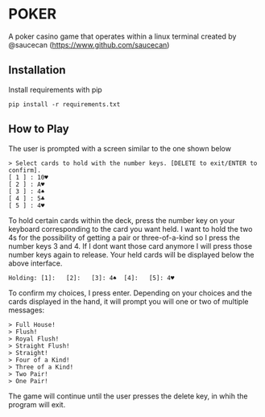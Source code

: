 
# POKER

A poker casino game that operates within a linux terminal created by @saucecan (https://www.github.com/saucecan)


## Installation

Install requirements with pip

```
pip install -r requirements.txt

```
## How to Play
The user is prompted with a screen similar to the one shown below
```
> Select cards to hold with the number keys. [DELETE to exit/ENTER to confirm].
[ 1 ] : 10♥
[ 2 ] : A♥
[ 3 ] : 4♠
[ 4 ] : 5♣
[ 5 ] : 4♥
```
To hold certain cards within the deck, press the number key on your keyboard corresponding to the card you want held. I want to hold the two 4s for the possibility of getting a pair or three-of-a-kind so I press the number keys 3 and 4. If I dont want those card anymore I will press those number keys again to release. Your held cards will be displayed below the above interface.
```
Holding: [1]:   [2]:   [3]: 4♠  [4]:   [5]: 4♥
```

To confirm my choices, I press enter. Depending on your choices and the cards displayed in the hand, it will prompt you will one or two of multiple messages:
```
> Full House!
> Flush!
> Royal Flush!
> Straight Flush!
> Straight!
> Four of a Kind!
> Three of a Kind!
> Two Pair!
> One Pair!
```
The game will continue until the user presses the delete key, in whih the program will exit.
